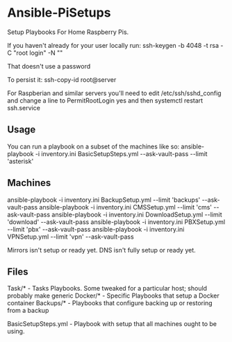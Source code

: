 # Ansible-PiSetups
Setup Playbooks For Home Raspberry Pis.

If you haven't already for your user locally run: ssh-keygen -b 4048 -t rsa -C "root login" -N ""

That doesn't use a password

To persist it: ssh-copy-id root@server

For Raspberian and similar servers you'll need to edit /etc/ssh/sshd_config
and change a line to PermitRootLogin yes
and then systemctl restart ssh.service

## Usage
You can run a playbook on a subset of the machines like so:
ansible-playbook -i inventory.ini BasicSetupSteps.yml --ask-vault-pass --limit 'asterisk'

## Machines
ansible-playbook -i inventory.ini BackupSetup.yml --limit 'backups' --ask-vault-pass
ansible-playbook -i inventory.ini CMSSetup.yml --limit 'cms' --ask-vault-pass
ansible-playbook -i inventory.ini DownloadSetup.yml --limit 'download' --ask-vault-pass
ansible-playbook -i inventory.ini PBXSetup.yml --limit 'pbx' --ask-vault-pass
ansible-playbook -i inventory.ini VPNSetup.yml --limit 'vpn' --ask-vault-pass

Mirrors isn't setup or ready yet.
DNS isn't fully setup or ready yet.

## Files
Task/* - Tasks Playbooks.  Some tweaked for a particular host; should probably make generic
Docker/* - Specific Playbooks that setup a Docker container
Backups/* - Playbooks that configure backing up or restoring from a backup

BasicSetupSteps.yml - Playbook with setup that all machines ought to be using.
